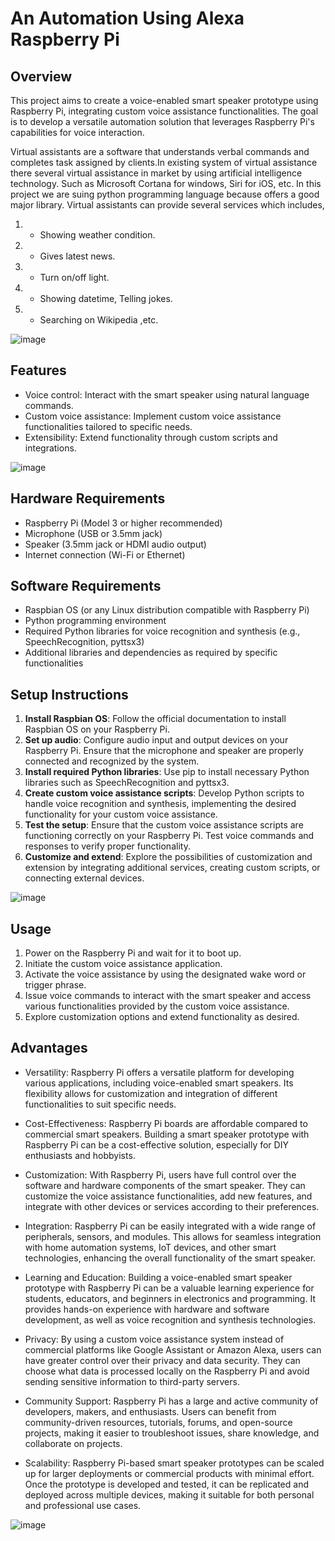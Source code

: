 # An Automation Using Alexa Raspberry Pi
## Overview
This project aims to create a voice-enabled smart speaker prototype using Raspberry Pi, integrating custom voice assistance functionalities. The goal is to develop a versatile automation solution that leverages Raspberry Pi's capabilities for voice interaction.

Virtual assistants are a software that understands verbal commands and completes task assigned by clients.In existing system of virtual assistance there several virtual assistance in market by using artificial intelligence technology. Such as Microsoft Cortana for windows, Siri for iOS, etc. In this project we are suing python programming language because offers a good major library. Virtual assistants can provide several services which includes,
1. * Showing weather condition.
2. * Gives latest news.
3. * Turn on/off light.
4. * Showing datetime, Telling jokes.
5. * Searching on Wikipedia ,etc.

![image](https://github.com/gaikwad-kunal/Automation-Using-Alexa-Raspberry-Pi/assets/91978760/8d259e89-fffe-4fee-909c-2aac6f7a8db1)



## Features
- Voice control: Interact with the smart speaker using natural language commands.
- Custom voice assistance: Implement custom voice assistance functionalities tailored to specific needs.
- Extensibility: Extend functionality through custom scripts and integrations.


![image](https://github.com/gaikwad-kunal/Automation-Using-Alexa-Raspberry-Pi/assets/91978760/cc05cb8d-535a-4db3-a3cc-a2a5a23aa56c)


## Hardware Requirements
- Raspberry Pi (Model 3 or higher recommended)
- Microphone (USB or 3.5mm jack)
- Speaker (3.5mm jack or HDMI audio output)
- Internet connection (Wi-Fi or Ethernet)

## Software Requirements
- Raspbian OS (or any Linux distribution compatible with Raspberry Pi)
- Python programming environment
- Required Python libraries for voice recognition and synthesis (e.g., SpeechRecognition, pyttsx3)
- Additional libraries and dependencies as required by specific functionalities

## Setup Instructions
1. **Install Raspbian OS**: Follow the official documentation to install Raspbian OS on your Raspberry Pi.
2. **Set up audio**: Configure audio input and output devices on your Raspberry Pi. Ensure that the microphone and speaker are properly connected and recognized by the system.
3. **Install required Python libraries**: Use pip to install necessary Python libraries such as SpeechRecognition and pyttsx3.
4. **Create custom voice assistance scripts**: Develop Python scripts to handle voice recognition and synthesis, implementing the desired functionality for your custom voice assistance.
5. **Test the setup**: Ensure that the custom voice assistance scripts are functioning correctly on your Raspberry Pi. Test voice commands and responses to verify proper functionality.
6. **Customize and extend**: Explore the possibilities of customization and extension by integrating additional services, creating custom scripts, or connecting external devices.

![image](https://github.com/gaikwad-kunal/Automation-Using-Alexa-Raspberry-Pi/assets/91978760/8bc2e359-8ced-433e-bb91-4f2c0719c1d8)
## Usage
1. Power on the Raspberry Pi and wait for it to boot up.
2. Initiate the custom voice assistance application.
3. Activate the voice assistance by using the designated wake word or trigger phrase.
4. Issue voice commands to interact with the smart speaker and access various functionalities provided by the custom voice assistance.
5. Explore customization options and extend functionality as desired.

## Advantages
* Versatility: Raspberry Pi offers a versatile platform for developing various applications, including voice-enabled smart speakers. Its flexibility allows for customization and integration of different functionalities to suit specific needs.

* Cost-Effectiveness: Raspberry Pi boards are affordable compared to commercial smart speakers. Building a smart speaker prototype with Raspberry Pi can be a cost-effective solution, especially for DIY enthusiasts and hobbyists.

* Customization: With Raspberry Pi, users have full control over the software and hardware components of the smart speaker. They can customize the voice assistance functionalities, add new features, and integrate with other devices or services according to their preferences.

* Integration: Raspberry Pi can be easily integrated with a wide range of peripherals, sensors, and modules. This allows for seamless integration with home automation systems, IoT devices, and other smart technologies, enhancing the overall functionality of the smart speaker.

* Learning and Education: Building a voice-enabled smart speaker prototype with Raspberry Pi can be a valuable learning experience for students, educators, and beginners in electronics and programming. It provides hands-on experience with hardware and software development, as well as voice recognition and synthesis technologies.

* Privacy: By using a custom voice assistance system instead of commercial platforms like Google Assistant or Amazon Alexa, users can have greater control over their privacy and data security. They can choose what data is processed locally on the Raspberry Pi and avoid sending sensitive information to third-party servers.

* Community Support: Raspberry Pi has a large and active community of developers, makers, and enthusiasts. Users can benefit from community-driven resources, tutorials, forums, and open-source projects, making it easier to troubleshoot issues, share knowledge, and collaborate on projects.

* Scalability: Raspberry Pi-based smart speaker prototypes can be scaled up for larger deployments or commercial products with minimal effort. Once the prototype is developed and tested, it can be replicated and deployed across multiple devices, making it suitable for both personal and professional use cases.


![image](https://github.com/gaikwad-kunal/Automation-Using-Alexa-Raspberry-Pi/assets/91978760/be4740c6-1dcb-4ca6-bc47-25f40457c96e)

